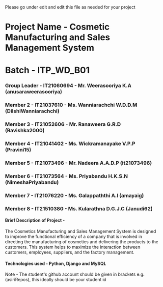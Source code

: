 Please go under edit and edit this file as needed for your project

# Project Name - Cosmetic Manufacturing and Sales Management System
# Batch - ITP_WD_B01
### Group Leader - IT21060694 - Mr. Weerasooriya K.A (anusaraweerasooriya)
### Member 2 - IT21037610 - Ms. Wanniarachchi W.D.D.M (DilshiWanniarachchi)
### Member 3 - IT21052606 - Mr. Ranaweera G.R.D (Ravishka2000)
### Member 4 - IT21041402 - Ms. Wickramanayake V.P.P (Pravini15)
### Member 5 - IT21073496 - Mr. Nadeera A.A.D.P (it21073496)
### Member 6 - IT21073564 - Ms. Priyabandu H.K.S.N (NimeshaPriyabandu)
### Member 7 - IT21076220 - Ms. Galappaththi A.I (amayaig)
### Member 8 - IT21510380 - Ms. Kularathna D.G.J.C (Janudi62)

#### Brief Description of Project -
The Cosmetics Manufacturing and Sales Management System is designed to improve the functional efficiency of a company that is involved in directing the manufacturing of cosmetics and delivering the products to the customers. This system helps to maximize the interaction between customers, employees, suppliers, and the factory management.
                                    
#### Technologies used - Python, Django and MySQL

Note - The student's github account should be given in brackets e.g. (asiriRepos), this ideally should be your student id 

